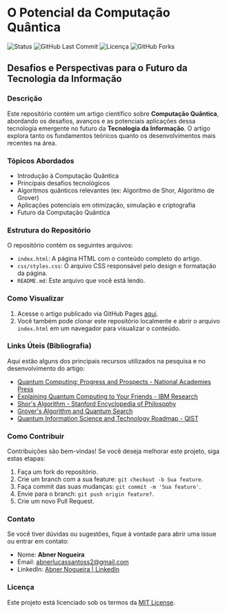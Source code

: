 # O Potencial da Computação Quântica

![Status](https://img.shields.io/badge/Status-Em%20Desenvolvimento-yellow)
![GitHub Last Commit](https://img.shields.io/github/last-commit/Abeners2/ArtigoCientifico-Computacao-Quantica)
![Licença](https://img.shields.io/github/license/Abeners2/ArtigoCientifico-Computacao-Quantica)
![GitHub Forks](https://img.shields.io/github/forks/Abeners2/ArtigoCientifico-Computacao-Quantica?style=social)

## Desafios e Perspectivas para o Futuro da Tecnologia da Informação

### Descrição
Este repositório contém um artigo científico sobre **Computação Quântica**, abordando os desafios, avanços e as potenciais aplicações dessa tecnologia emergente no futuro da **Tecnologia da Informação**. O artigo explora tanto os fundamentos teóricos quanto os desenvolvimentos mais recentes na área.

### Tópicos Abordados
- Introdução à Computação Quântica
- Principais desafios tecnológicos
- Algoritmos quânticos relevantes (ex: Algoritmo de Shor, Algoritmo de Grover)
- Aplicações potenciais em otimização, simulação e criptografia
- Futuro da Computação Quântica

### Estrutura do Repositório
O repositório contém os seguintes arquivos:

- `index.html`: A página HTML com o conteúdo completo do artigo.
- `css/styles.css`: O arquivo CSS responsável pelo design e formatação da página.
- `README.md`: Este arquivo que você está lendo.
  
### Como Visualizar
1. Acesse o artigo publicado via GitHub Pages [aqui](URL_DO_SEU_GITHUB_PAGES).
2. Você também pode clonar este repositório localmente e abrir o arquivo `index.html` em um navegador para visualizar o conteúdo.

### Links Úteis (Bibliografia)
Aqui estão alguns dos principais recursos utilizados na pesquisa e no desenvolvimento do artigo:

- [Quantum Computing: Progress and Prospects - National Academies Press](https://www.nap.edu/catalog/25196/quantum-computing-progress-and-prospects)
- [Explaining Quantum Computing to Your Friends - IBM Research](https://www.ibm.com/blogs/research/2020/01/explain-quantum-computing/)
- [Shor's Algorithm - Stanford Encyclopedia of Philosophy](https://plato.stanford.edu/entries/quantum-computing/#ShorAlgo)
- [Grover's Algorithm and Quantum Search](https://arxiv.org/pdf/quant-ph/9605043.pdf)
- [Quantum Information Science and Technology Roadmap - QIST](https://qist.lanl.gov/qcomp_map.shtml)

### Como Contribuir
Contribuições são bem-vindas! Se você deseja melhorar este projeto, siga estas etapas:

1. Faça um fork do repositório.
2. Crie um branch com a sua feature: `git checkout -b Sua feature`.
3. Faça commit das suas mudanças: `git commit -m 'Sua feature'`.
4. Envie para o branch: `git push origin feature?`.
5. Crie um novo Pull Request.

### Contato
Se você tiver dúvidas ou sugestões, fique à vontade para abrir uma issue ou entrar em contato:

- Nome: **Abner Nogueira**
- Email: abnerlucassantoss2@gmail.com
- LinkedIn: [Abner Nogueira | LinkedIn](www.linkedin.com/in/abner-nogueira-8581b8314)

### Licença
Este projeto está licenciado sob os termos da [MIT License](LICENSE).
